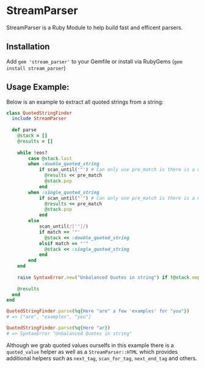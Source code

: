 # StreamParser

StreamParser is a Ruby Module to help build fast and efficent parsers.

Installation
------------

Add `gem 'stream_parser'` to your Gemfile or install via RubyGems (`gem install stream_parser`)

Usage Example:
--------------

Below is an example to extract all quoted strings from a string:

```ruby
class QuotedStringFinder
  include StreamParser
  
  def parse
    @stack = []
    @results = []
    
    while !eos?
        case @stack.last
        when :double_quoted_string
            if scan_until('"') # Can only use pre_match is there is a match
              @results << pre_match
              @stack.pop
            end
        when :single_quoted_string
            if scan_until("'") # Can only use pre_match is there is a match
              @results << pre_match
              @stack.pop
            end
        else
            scan_until(/['"]/)
            if match == '"'
              @stack << :double_quoted_string
            elsif match == "'"
              @stack << :single_quoted_string
            end
        end
    end
    
    raise SyntaxError.new("Unbalanced Quotes in string") if !@stack.empty?
    
    @results
  end
end

QuotedStringFinder.parse(%q{Here "are" a few 'examples' for "you"})
# => ["are", "examples", "you"]

QuotedStringFinder.parse(%q{Here "ar})
# => SyntaxError "Unbalanced Quotes in string"
```

Although we grab quoted values ourselfs in this example there is a `quoted_value` helper as well as a
`StreamParser::HTML` which provides additional helpers such as `next_tag`, `scan_for_tag`, `next_end_tag` and others.


